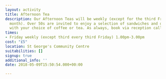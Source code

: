 ```yaml
---
layout: activity
title: Afternoon Tea
description: Our Afternoon Teas will be weekly (except for the third Friday of the
  month). Over 50s are invited to enjoy a selection of sandwiches and delicious cakes
  with your choice of coffee or tea. As always, book via reception calling 01924 369631.
times:
- Friday weekly (except third every third Friday) 1.00pm-3.00pm
cost: "£5"
location: St George's Community Centre
suitabilities: []
signup: true
additional_info: ''
date: 2018-05-09T15:50:54.000+00:00

---
```

